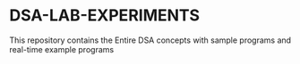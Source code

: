 # DSA-LAB-EXPERIMENTS
This repository contains the Entire DSA concepts with sample programs and real-time example programs
